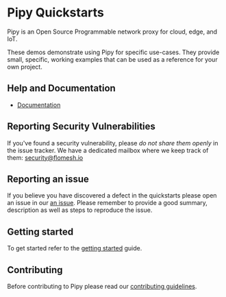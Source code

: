 # <span>Pipy</span> Quickstarts

<span>Pipy</span> is an Open Source Programmable network proxy for cloud, edge, and IoT.

These demos demonstrate using <span>Pipy</span> for specific use-cases. They provide small, specific, working examples
that can be used as a reference for your own project.

## Help and Documentation

* [Documentation](https://www.flomesh.io)

## Reporting Security Vulnerabilities

If you've found a security vulnerability, please *do not share them openly* in the issue tracker. We have a dedicated mailbox where we keep track of them:
<security@flomesh.io>

## Reporting an issue

If you believe you have discovered a defect in the quickstarts please open an issue in our [an issue](https://github.com/flomesh-io/pipy-demos/issues).
Please remember to provide a good summary, description as well as steps to reproduce the issue.

## Getting started

To get started refer to the [getting started](https://flomesh.io/docs/en/getting-started/quick-start) guide.

## Contributing

Before contributing to Pipy please read our [contributing guidelines](CONTRIBUTING.md).
